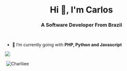 <h1 align="center">Hi 👋, I'm Carlos</h1>
<h3 align="center">A Software Developer From Brazil</h3>

<br/>

- 🌱 I’m currently going with **PHP, Python and Javascript**



<img src="https://github-profile-trophy.vercel.app/?username=Charliiee&theme=flat&column=3&margin-w=15&margin-h=15 (https://github.com/ryo-ma/github-profile-trophy)">

<p>&nbsp;<img align="center" src="https://github-readme-stats.vercel.app/api?username=Charliiee&show_icons=true&count_private=true&theme=light" alt="Charliiee" /></p>
